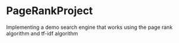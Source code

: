 # PageRankProject
Implementing a demo search engine that works using the page rank algorithm and tf-idf algorithm
